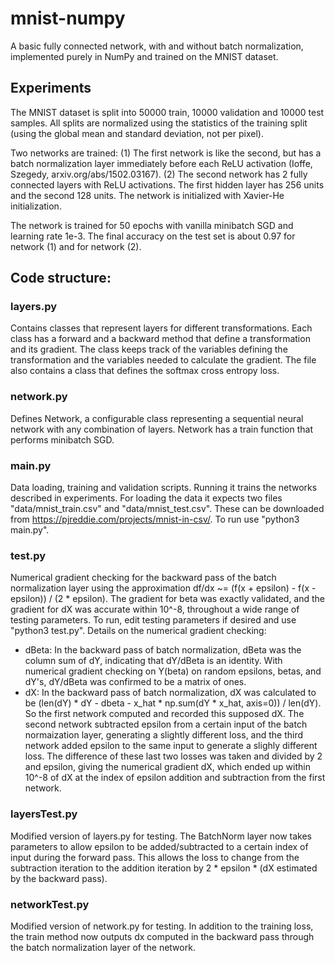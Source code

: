 # mnist-numpy
A basic fully connected network, with and without batch normalization, implemented purely in NumPy and trained on the MNIST dataset.

## Experiments
The MNIST dataset is split into 50000 train, 10000 validation and 10000 test samples. All splits are normalized using the statistics of the training split (using the global mean and standard deviation, not per pixel).

Two networks are trained:
(1) The first network is like the second, but has a batch normalization layer immediately before each ReLU activation (Ioffe, Szegedy, arxiv.org/abs/1502.03167).
(2) The second network has 2 fully connected layers with ReLU activations. The first hidden layer has 256 units and the second 128 units. The network is initialized with Xavier-He initialization.

The network is trained for 50 epochs with vanilla minibatch SGD and learning rate 1e-3. The final accuracy on the test set is about 0.97 for network (1) and for network (2).


## Code structure:
### layers.py
Contains classes that represent layers for different transformations. Each class has a forward and a backward method that define a transformation and its gradient. The class keeps track of the variables defining the transformation and the variables needed to calculate the gradient. The file also contains a class that defines the softmax cross entropy loss.

### network.py
Defines Network, a configurable class representing a sequential neural network with any combination of layers. Network has a train function that performs minibatch SGD.

### main.py
Data loading, training and validation scripts. Running it trains the networks described in experiments. For loading the data it expects two files "data/mnist_train.csv" and "data/mnist_test.csv". These can be downloaded from https://pjreddie.com/projects/mnist-in-csv/. To run use "python3 main.py".

### test.py
Numerical gradient checking for the backward pass of the batch normalization layer using the approximation df/dx ~= (f(x + epsilon) - f(x - epsilon)) / (2 * epsilon). The gradient for beta was exactly validated, and the gradient for dX was accurate within 10^-8, throughout a wide range of testing parameters.  To run, edit testing parameters if desired and use "python3 test.py". Details on the numerical gradient checking:
- dBeta: In the backward pass of batch normalization, dBeta was the column sum of dY, indicating that dY/dBeta is an identity.  With numerical gradient checking on Y(beta) on random epsilons, betas, and dY's, dY/dBeta was confirmed to be a matrix of     ones.
- dX: In the backward pass of batch normalization, dX was calculated to be (len(dY) * dY - dbeta - x_hat * np.sum(dY * x_hat,  axis=0)) / len(dY). So the first network computed and recorded this supposed dX. The second network subtracted epsilon from   a certain input of the batch normaization layer, generating a slightly different loss, and the third network added epsilon     to the same input to generate a slighly different loss. The difference of these last two losses was taken and divided by       2 and epsilon, giving the numerical gradient dX, which ended up within 10^-8 of dX at the index of epsilon addition and subtraction from the first network.

### layersTest.py
Modified version of layers.py for testing. The BatchNorm layer now takes parameters to allow epsilon to be added/subtracted to a certain index of input during the forward pass. This allows the loss to change from the subtraction iteration to the addition iteration by 2 * epsilon * (dX estimated by the backward pass).

### networkTest.py
Modified version of network.py for testing. In addition to the training loss, the train method now outputs dx computed in the backward pass through the batch normalization layer of the network.
